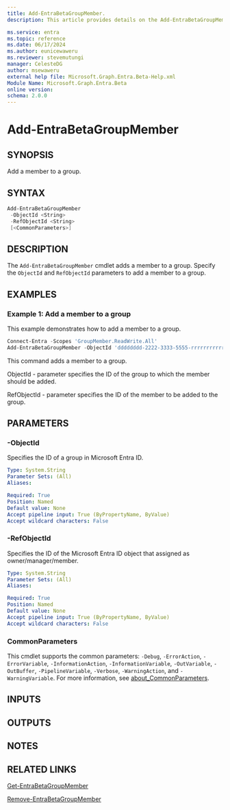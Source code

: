 ```yaml
---
title: Add-EntraBetaGroupMember.
description: This article provides details on the Add-EntraBetaGroupMember command.

ms.service: entra
ms.topic: reference
ms.date: 06/17/2024
ms.author: eunicewaweru
ms.reviewer: stevemutungi
manager: CelesteDG
author: msewaweru
external help file: Microsoft.Graph.Entra.Beta-Help.xml
Module Name: Microsoft.Graph.Entra.Beta
online version:
schema: 2.0.0
---
```


# Add-EntraBetaGroupMember

## SYNOPSIS

Add a member to a group.

## SYNTAX

```powershell
Add-EntraBetaGroupMember 
 -ObjectId <String> 
 -RefObjectId <String> 
 [<CommonParameters>]
```

## DESCRIPTION

The `Add-EntraBetaGroupMember` cmdlet adds a member to a group. Specify the `ObjectId` and `RefObjectId` parameters to add a member to a group.

## EXAMPLES

### Example 1: Add a member to a group

This example demonstrates how to add a member to a group.

```powershell
Connect-Entra -Scopes 'GroupMember.ReadWrite.All'
Add-EntraBetaGroupMember -ObjectId 'dddddddd-2222-3333-5555-rrrrrrrrrrrr' -RefObjectId 'bbbbbbbb-1111-2222-3333-cccccccccccc'
```

This command adds a member to a group.

ObjectId - parameter specifies the ID of the group to which the member should be added.

RefObjectId - parameter specifies the ID of the member to be added to the group.

## PARAMETERS

### -ObjectId

Specifies the ID of a group in Microsoft Entra ID.

```yaml
Type: System.String
Parameter Sets: (All)
Aliases:

Required: True
Position: Named
Default value: None
Accept pipeline input: True (ByPropertyName, ByValue)
Accept wildcard characters: False
```

### -RefObjectId

Specifies the ID of the Microsoft Entra ID object that assigned as owner/manager/member.

```yaml
Type: System.String
Parameter Sets: (All)
Aliases:

Required: True
Position: Named
Default value: None
Accept pipeline input: True (ByPropertyName, ByValue)
Accept wildcard characters: False
```

### CommonParameters

This cmdlet supports the common parameters: `-Debug`, `-ErrorAction`, `-ErrorVariable`, `-InformationAction`, `-InformationVariable`, `-OutVariable`, `-OutBuffer`, `-PipelineVariable`, `-Verbose`, `-WarningAction`, and `-WarningVariable`. For more information, see [about_CommonParameters](https://go.microsoft.com/fwlink/?LinkID=113216).

## INPUTS

## OUTPUTS

## NOTES

## RELATED LINKS

[Get-EntraBetaGroupMember](Get-EntraBetaGroupMember.md)

[Remove-EntraBetaGroupMember](Remove-EntraBetaGroupMember.md)